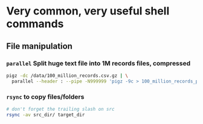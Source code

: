 # Very common, very useful shell commands
## File manipulation
### `parallel` Split huge text file into 1M records files, compressed
```sh
pigz -dc /data/100_million_records.csv.gz | \
  parallel --header : --pipe -N999999 'pigz -9c > 100_million_records_part_{#}.gz'
```
### `rsync` to copy files/folders
```sh
# don't forget the trailing slash on src
rsync -av src_dir/ target_dir
```
